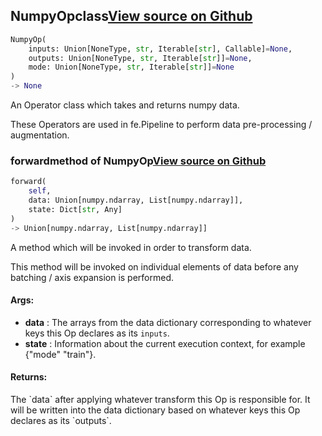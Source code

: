 ## NumpyOp<span class="tag">class</span><a class="sourcelink" href=https://github.com/fastestimator/fastestimator/blob/r1.0/fastestimator/op/numpyop/numpyop.py/#L22-L41>View source on Github</a>
```python
NumpyOp(
	inputs: Union[NoneType, str, Iterable[str], Callable]=None,
	outputs: Union[NoneType, str, Iterable[str]]=None,
	mode: Union[NoneType, str, Iterable[str]]=None
)
-> None
```
An Operator class which takes and returns numpy data.

These Operators are used in fe.Pipeline to perform data pre-processing / augmentation.

### forward<span class="tag">method of NumpyOp</span><a class="sourcelink" href=https://github.com/fastestimator/fastestimator/blob/r1.0/fastestimator/op/numpyop/numpyop.py/#L27-L41>View source on Github</a>
```python
forward(
	self,
	data: Union[numpy.ndarray, List[numpy.ndarray]],
	state: Dict[str, Any]
)
-> Union[numpy.ndarray, List[numpy.ndarray]]
```
A method which will be invoked in order to transform data.

This method will be invoked on individual elements of data before any batching / axis expansion is performed.


<h4>Args:</h4>

* **data** :  The arrays from the data dictionary corresponding to whatever keys this Op declares as its `inputs`.
* **state** :  Information about the current execution context, for example {"mode" "train"}.

<h4>Returns:</h4>
    The `data` after applying whatever transform this Op is responsible for. It will be written into the data    dictionary based on whatever keys this Op declares as its `outputs`.



